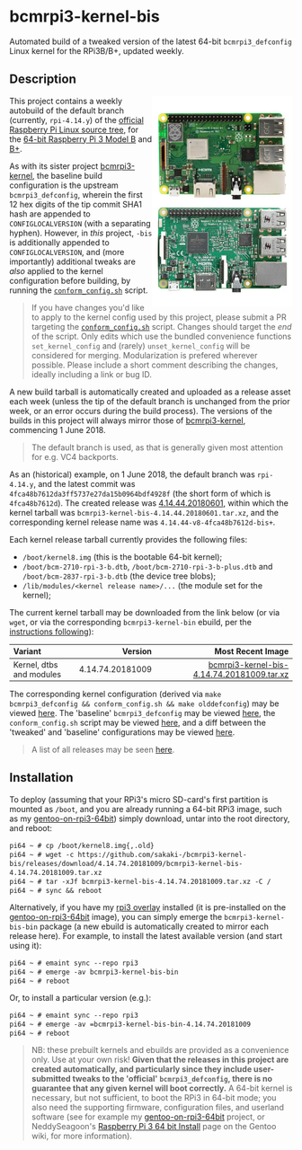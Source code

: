 # bcmrpi3-kernel-bis
Automated build of a tweaked version of the latest 64-bit `bcmrpi3_defconfig` Linux kernel for the RPi3B/B+, updated weekly.

## Description

<img src="https://raw.githubusercontent.com/sakaki-/resources/master/raspberrypi/pi3/Raspberry_Pi_3_B_and_B_plus.jpg" alt="Raspberry Pi 3 B and B+" width="250px" align="right"/>

This project contains a weekly autobuild of the default branch (currently, `rpi-4.14.y`) of the [official Raspberry Pi Linux source tree](https://github.com/raspberrypi/linux), for the [64-bit Raspberry Pi 3 Model B](https://www.raspberrypi.org/products/raspberry-pi-3-model-b/) and [B+](https://www.raspberrypi.org/products/raspberry-pi-3-model-b-plus/).

As with its sister project [bcmrpi3-kernel](https://github.com/sakaki-/bcmrpi3-kernel), the baseline build configuration is the upstream `bcmrpi3_defconfig`, wherein the first 12 hex digits of the tip commit SHA1 hash are appended to `CONFIGLOCALVERSION` (with a separating hyphen). However, in *this* project, `-bis` is additionally appended to `CONFIGLOCALVERSION`, and (more importantly) additional tweaks are *also* applied to the kernel configuration before building, by running the [`conform_config.sh`](https://github.com/sakaki-/bcmrpi3-kernel-bis/blob/master/conform_config.sh) script.

> If you have changes you'd like to apply to the kernel config used by this project, please submit a PR targeting the [`conform_config.sh`](https://github.com/sakaki-/bcmrpi3-kernel-bis/blob/master/conform_config.sh) script. Changes should target the *end* of the script. Only edits which use the bundled convenience functions `set_kernel_config` and (rarely) `unset_kernel_config` will be considered for merging. Modularization is prefered wherever possible. Please include a short comment describing the changes, ideally including a link or bug ID.

A new build tarball is automatically created and uploaded as a release asset each week (unless the tip of the default branch is unchanged from the prior week, or an error occurs during the build process). The versions of the builds in this project will always mirror those of [bcmrpi3-kernel](https://github.com/sakaki-/bcmrpi3-kernel), commencing 1 June 2018.

> The default branch is used, as that is generally given most attention for e.g. VC4 backports.

As an (historical) example, on 1 June 2018, the default branch was `rpi-4.14.y`, and the latest commit was `4fca48b7612da3ff5737e27da15b0964bdf4928f` (the short form of which is `4fca48b7612d`). The created release was [4.14.44.20180601](https://github.com/sakaki-/bcmrpi3-kernel-bis/releases/4.14.44.20180601), within which the kernel tarball was `bcmrpi3-kernel-bis-4.14.44.20180601.tar.xz`, and the corresponding kernel release name was `4.14.44-v8-4fca48b7612d-bis+`.

Each kernel release tarball currently provides the following files:
* `/boot/kernel8.img` (this is the bootable 64-bit kernel);
* `/boot/bcm-2710-rpi-3-b.dtb`, `/boot/bcm-2710-rpi-3-b-plus.dtb` and `/boot/bcm-2837-rpi-3-b.dtb` (the device tree blobs);
* `/lib/modules/<kernel release name>/...` (the module set for the kernel);

The current kernel tarball may be downloaded from the link below (or via `wget`, or via the corresponding `bcmrpi3-kernel-bin` ebuild, per the [instructions following](#installation)):

Variant | Version | Most Recent Image
:--- | ---: | ---:
Kernel, dtbs and modules | 4.14.74.20181009 | [bcmrpi3-kernel-bis-4.14.74.20181009.tar.xz](https://github.com/sakaki-/bcmrpi3-kernel-bis/releases/download/4.14.74.20181009/bcmrpi3-kernel-bis-4.14.74.20181009.tar.xz)

The corresponding kernel configuration (derived via `make bcmrpi3_defconfig && conform_config.sh && make olddefconfig`) may be viewed [here](https://github.com/sakaki-/bcmrpi3-kernel-bis/blob/master/config). The 'baseline' `bcmrpi3_defconfig` may be viewed [here](https://github.com/sakaki-/bcmrpi3-kernel-bis/blob/master/bcmrpi3_config), the `conform_config.sh` script may be viewed [here](https://github.com/sakaki-/bcmrpi3-kernel-bis/blob/master/conform_config.sh), and a diff between the 'tweaked' and 'baseline' configurations may be viewed [here](https://github.com/sakaki-/bcmrpi3-kernel-bis/blob/master/vs_bcmrpi3_config.diff).

> A list of all releases may be seen [here](https://github.com/sakaki-/bcmrpi3-kernel-bis/releases).

## <a name="installation"></a>Installation

To deploy (assuming that your RPi3's micro SD-card's first partition is mounted as `/boot`, and you are already running a 64-bit RPi3 image, such as my [gentoo-on-rpi3-64bit](https://github.com/sakaki-/gentoo-on-rpi3-64bit)) simply download, untar into the root directory, and reboot:
```console
pi64 ~ # cp /boot/kernel8.img{,.old}
pi64 ~ # wget -c https://github.com/sakaki-/bcmrpi3-kernel-bis/releases/download/4.14.74.20181009/bcmrpi3-kernel-bis-4.14.74.20181009.tar.xz
pi64 ~ # tar -xJf bcmrpi3-kernel-bis-4.14.74.20181009.tar.xz -C /
pi64 ~ # sync && reboot
```

Alternatively, if you have my [rpi3 overlay](https://github.com/sakaki-/rpi3-overlay) installed (it is pre-installed on the [gentoo-on-rpi3-64bit](https://github.com/sakaki-/gentoo-on-rpi3-64bit) image), you can simply emerge the `bcmrpi3-kernel-bis-bin` package (a new ebuild is automatically created to mirror each release here). For example, to install the latest available version (and start using it):
```console
pi64 ~ # emaint sync --repo rpi3
pi64 ~ # emerge -av bcmrpi3-kernel-bis-bin
pi64 ~ # reboot
```

Or, to install a particular version (e.g.):
```console
pi64 ~ # emaint sync --repo rpi3
pi64 ~ # emerge -av =bcmrpi3-kernel-bis-bin-4.14.74.20181009
pi64 ~ # reboot
```

> NB: these prebuilt kernels and ebuilds are provided as a convenience only. Use at your own risk! **Given that the releases in this project are created automatically, and particularly since they include user-submitted tweaks to the 'official' `bcmrpi3_defconfig`, there is no guarantee that any given kernel will boot correctly.** A 64-bit kernel is necessary, but not sufficient, to boot the RPi3 in 64-bit mode; you also need the supporting firmware, configuration files, and userland software (see for example my [gentoo-on-rpi3-64bit](https://github.com/sakaki-/gentoo-on-rpi3-64bit) project, or NeddySeagoon's [Raspberry Pi 3 64 bit Install](https://wiki.gentoo.org/wiki/Raspberry_Pi_3_64_bit_Install) page on the Gentoo wiki, for more information).
